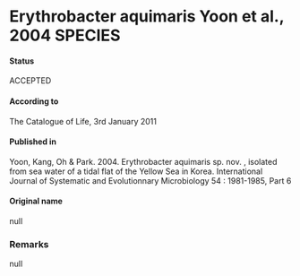 # Erythrobacter aquimaris Yoon et al., 2004 SPECIES

#### Status
ACCEPTED

#### According to
The Catalogue of Life, 3rd January 2011

#### Published in
Yoon, Kang, Oh & Park. 2004. Erythrobacter aquimaris sp. nov. , isolated from sea water of a tidal flat of the Yellow Sea in Korea. International Journal of Systematic and Evolutionnary Microbiology 54 : 1981-1985, Part 6

#### Original name
null

### Remarks
null